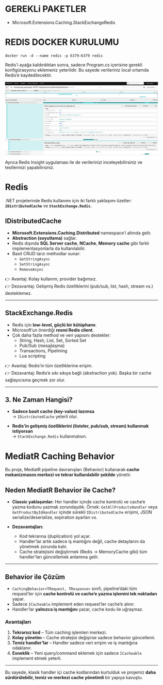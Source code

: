 # GEREKLi PAKETLER

- Microsoft.Extensions.Caching.StackExchangeRedis

# REDIS DOCKER KURULUMU

```shell
docker run -d --name redis -p 6379:6379 redis
```

Redis’i ayağa kaldırdıktan sonra, sadece Program.cs içerisine gerekli konfigürasyonu eklemeniz yeterlidir. Bu sayede
verileriniz local ortamda Redis’e kaydedilecektir.

![img.png](img.png)
Ayrıca Redis Insight uygulaması ile de verilerinizi inceleyebilirsiniz ve testlerinizi yapabilirsiniz.

# Redis

.NET projelerinde Redis kullanımı için iki farklı yaklaşımı özetler:  
**`IDistributedCache`** ve **`StackExchange.Redis`**.

## IDistributedCache

- **Microsoft.Extensions.Caching.Distributed** namespace’i altında gelir.
- **Abstraction (soyutlama)** sağlar.
- Redis dışında **SQL Server cache**, **NCache**, **Memory cache** gibi farklı implementasyonlarla da kullanılabilir.
- Basit CRUD tarzı methodlar sunar:
    - `GetStringAsync`
    - `SetStringAsync`
    - `RemoveAsync`

👉 Avantaj: Kolay kullanım, provider bağımsız.  
👉 Dezavantaj: Gelişmiş Redis özelliklerini (pub/sub, list, hash, stream vs.) desteklemez.

---

## StackExchange.Redis

- Redis için **low-level, güçlü bir kütüphane**.
- Microsoft’un önerdiği **resmi Redis client**.
- Çok daha fazla method ve veri yapısını destekler:
    - String, Hash, List, Set, Sorted Set
    - Pub/Sub (mesajlaşma)
    - Transactions, Pipelining
    - Lua scripting

👉 Avantaj: Redis’in tüm özelliklerine erişim.  
👉 Dezavantaj: Redis’e sıkı sıkıya bağlı (abstraction yok). Başka bir cache sağlayıcısına geçmek zor olur.

---

## 3. Ne Zaman Hangisi?

- **Sadece basit cache (key-value) lazımsa**  
  → `IDistributedCache` yeterli olur.

- **Redis’in gelişmiş özelliklerini (listeler, pub/sub, stream) kullanmak istiyorsan**  
  → `StackExchange.Redis` kullanmalısın.

# MediatR Caching Behavior

Bu proje, MediatR pipeline davranışları (Behavior) kullanarak **cache mekanizmasını merkezi ve tekrar kullanılabilir şekilde** yönetir.

## Neden MediatR Behavior ile Cache?

* **Classic yaklaşımlar:** Her handler içinde cache kontrolü ve cache’e yazma kodunu yazmak zorundaydık.
  Örnek: `GetAllProductsHandler` veya `GetProductByIdHandler` içinde sürekli `IDistributedCache` erişimi, JSON serialize/deserialize, expiration ayarları vs.
* **Dezavantajları:**

    * Kod tekrarına (duplication) yol açar.
    * Handler’lar artık sadece iş mantığını değil, cache detaylarını da yönetmek zorunda kalır.
    * Cache stratejisini değiştirmek (Redis → MemoryCache gibi) tüm handler’ları güncellemek anlamına gelir.

---

## Behavior ile Çözüm

* `CachingBehavior<TRequest, TResponse>` sınıfı, pipeline’daki tüm request’ler için **cache kontrolü ve cache’e yazma işlemini tek noktadan** yapar.
* Sadece `ICacheable` implement eden request’ler cache’e alınır.
* Handler’lar **yalnızca iş mantığını** yazar, cache kodu ile uğraşmaz.

### Avantajları

1. **Tekrarsız kod** – Tüm caching işlemleri merkezi.
2. **Kolay yönetim** – Cache stratejisi değişirse sadece behavior güncellenir.
3. **Temiz handler’lar** – Handler sadece veri erişim ve iş mantığına odaklanır.
4. **Esneklik** – Yeni query/command eklemek için sadece `ICacheable` implement etmek yeterli.

---

Bu sayede, klasik handler içi cache kodlarından kurtulduk ve projemiz **daha sürdürülebilir, temiz ve merkezi cache yönetimli** bir yapıya kavuştu.



